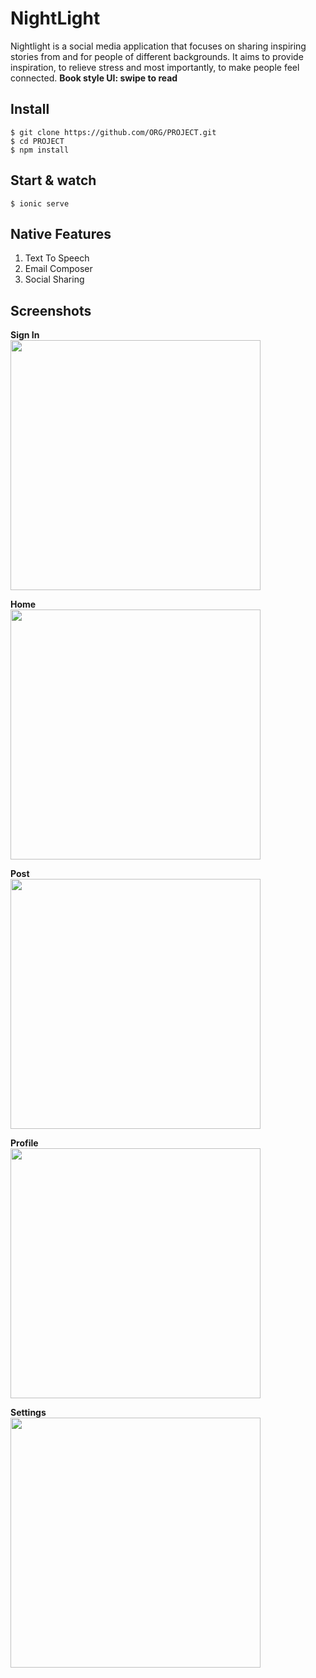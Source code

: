 # NightLight
Nightlight is a social media application that focuses on sharing inspiring stories from and for people of different backgrounds. It aims to provide inspiration, to relieve stress and most importantly, to make people feel connected.
**Book style UI: swipe to read**

## Install

    $ git clone https://github.com/ORG/PROJECT.git
    $ cd PROJECT
    $ npm install


## Start & watch

    $ ionic serve
    
    
## Native Features
1. Text To Speech
1. Email Composer
1. Social Sharing

## Screenshots

**Sign In**
<br/>
<img src="https://user-images.githubusercontent.com/26871154/37419407-11e43a56-27bd-11e8-850f-06f513310870.PNG" height="400">

**Home**
<br/>
<img src="https://user-images.githubusercontent.com/26871154/37419078-5c74f570-27bc-11e8-9ca8-dd1c313045cb.PNG" height="400">

**Post**
<br/>
<img src="https://user-images.githubusercontent.com/26871154/37419198-960f51d6-27bc-11e8-9a28-a6fcb049a62e.PNG" height="400">

**Profile**
<br/>
<img src="https://user-images.githubusercontent.com/26871154/37419943-4c9aeb44-27be-11e8-902d-f78155684fe6.PNG" height="400">

**Settings**
<br/>
<img src="https://user-images.githubusercontent.com/26871154/37419557-6bbf8a80-27bd-11e8-8061-5ca8279fbe6f.PNG" height="400">
